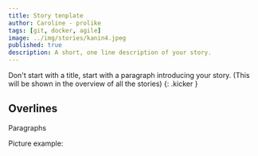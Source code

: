 ```yaml
---
title: Story tenplate
author: Caroline - prolike
tags: [git, docker, agile]
image: ../img/stories/kanin4.jpeg
published: true
description: A short, one line description of your story.
---
```


Don't start with a title, start with a paragraph introducing your story.
(This will be shown in the overview of all the stories)
{: .kicker }

## Overlines

Paragraphs

Picture example:

<!-- {% responsive_image 
  path: "img/beach.jpg" 
  alt: "alt text" caption: "caption" class: "center medium" 
%} -->

